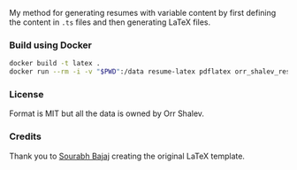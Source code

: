 My method for generating resumes with variable content by first defining the content in `.ts` files
and then generating LaTeX files.

### Build using Docker

```sh
docker build -t latex .
docker run --rm -i -v "$PWD":/data resume-latex pdflatex orr_shalev_resume.tex
```

### License

Format is MIT but all the data is owned by Orr Shalev.

### Credits

Thank you to [Sourabh Bajaj](https://github.com/sb2nov) creating the original LaTeX template.
